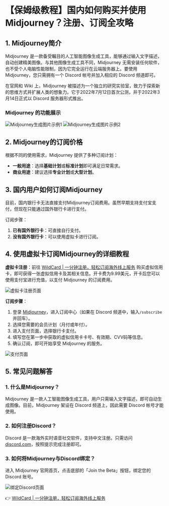 # 【保姆级教程】国内如何购买并使用Midjourney？注册、订阅全攻略

## 1. Midjourney简介

Midjourney 是一款备受瞩目的人工智能图像生成工具，能够通过输入文字描述，自动创建精美图像。与其他图像生成工具不同，Midjourney 无需安装任何软件，也不受个人电脑性能限制，因为它完全运行在云端服务器上。要使用 Midjourney，您只需拥有一个 Discord 帐号并加入相应的 Discord 频道即可。

在官网和 Wiki 上，Midjourney 被描述为一个独立的研究实验室，致力于探索新的思维方式并扩展人类的想象力。它于2022年7月12日首次公测，并于2022年3月14日正式以 Discord 服务器形式推出。

### Midjourney 的功能展示
![Midjourney生成图片示例1](https://bbtdd.com/img/342345725026768.webp)
![Midjourney生成图片示例2](https://bbtdd.com/img/7142669429670.webp)

## 2. Midjourney的订阅价格

根据不同的使用需求，Midjourney 提供了多种订阅计划：

- **一般用途**：选择**基础计划**或**标准计划**即可满足日常需求。
- **商业用途**：建议选择**专业计划**或**大型计划**。

## 3. 国内用户如何订阅Midjourney

目前，国内银行卡无法直接支付Midjourney订阅费用。虽然早期支持支付宝支付，但现在只能通过国外银行卡进行支付。

订阅步骤：

1. **已有国外银行卡**：可直接自行支付。
2. **没有国外银行卡**：可以使用虚拟卡进行订阅。

## 4. 使用虚拟卡订阅Midjourney的详细教程

**虚拟卡注册**：前往 [WildCard | 一分钟注册，轻松订阅海外线上服务](https://bbtdd.com/WildCard) 购买虚拟信用卡，即可获得一张虚拟信用卡及其相关信息。开卡费为9.99美元，开卡后您可以使用支付宝进行充值，以支付 Midjourney 的订阅费用。

![虚拟卡注册页面](https://bbtdd.com/img/8332826326.webp)

**订阅步骤**：

1. 登录 [Midjourney](https://www.midjourney.com/explore)，进入订阅中心（如果在 Discord 频道中，输入`/subscribe`并回车）。
2. 选择您需要的会员计划（月付或年付）。
3. 进入支付页面，选择银行卡支付。
4. 填写您在第一步中获取的虚拟信用卡卡号、有效期、CVV码等信息。
5. 确认订阅，即可开始享受 Midjourney 的服务。

![支付页面](https://bbtdd.com/img/422107121.webp)

## 5. 常见问题解答

### 1. 什么是Midjourney？
Midjourney 是一款人工智能图像生成工具，用户只需输入文字描述，即可自动生成图像。目前，Midjourney 架设在 Discord 频道上，因此需要 Discord 帐号才能使用。

### 2. 如何注册Discord？
Discord 是一款海外实时语音社交软件，支持中文注册。只需访问 [discord.com](https://discord.com/)，按照提示完成注册即可。

### 3. 如何将Midjourney与Discord绑定？
进入 Midjourney 官网首页，点击底部的「Join the Beta」按钮，绑定您的 Discord 账号。

![绑定Discord页面](https://bbtdd.com/img/73410831.webp)

👉 [WildCard | 一分钟注册，轻松订阅海外线上服务](https://bbtdd.com/WildCard)